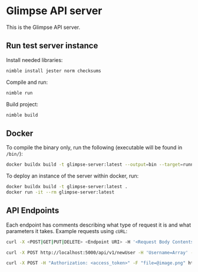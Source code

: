 # Glimpse API server

This is the Glimpse API server.

## Run test server instance

Install needed libraries:

```sh
nimble install jester norm checksums
```

Compile and run:

```sh
nimble run
```

Build project:

```sh
nimble build
```

## Docker

To compile the binary only, run the following (executable will be found in `/bin/`):

```sh
docker buildx build -t glimpse-server:latest --output=bin --target=runner -f
```

To deploy an instance of the server within docker, run:

```sh
docker buildx build -t glimpse-server:latest .
docker run -it --rm glimpse-server:latest
```

## API Endpoints

Each endpoint has comments describing what type of request it is and what parameters it takes.
Example requests using `cURL`:

```sh
curl -X <POST|GET|PUT|DELETE> <Endpoint URI> -H '<Request Body Contents>'
```

```sh
curl -X POST http://localhost:5000/api/v1/newUser -H 'Username=Array' -H 'Password=i8Vl8XZaVRiZFsZ'
```

```sh
curl -X POST -H "Authorization: <access_token>" -F "file=@image.png" http://localhost:5000/api/v1/newFile
```
